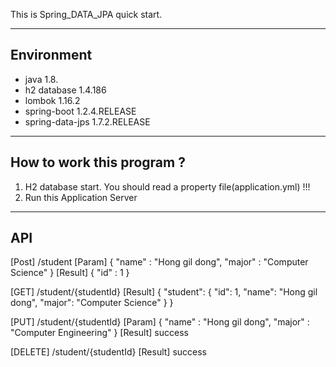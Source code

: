 This is Spring_DATA_JPA quick start.

----
## Environment
- java             1.8.
- h2 database      1.4.186
- lombok           1.16.2
- spring-boot      1.2.4.RELEASE
- spring-data-jps  1.7.2.RELEASE

----
## How to work this program ?

  1. H2 database start. You should read a property file(application.yml) !!!
  2. Run this Application Server

----
## API

  [Post] /student
  [Param]
      {
        "name" : "Hong gil dong",
        "major" : "Computer Science"
      }
  [Result]
      { "id" : 1 }


  [GET] /student/{studentId}
  [Result]
      {
          "student": {
              "id": 1,
              "name": "Hong gil dong",
              "major": "Computer Science"
          }
      }

  [PUT] /student/{studentId}
  [Param]
      {
        "name" : "Hong gil dong",
        "major" : "Computer Engineering"
      }
  [Result]
      success

  [DELETE] /student/{studentId}
  [Result]
      success